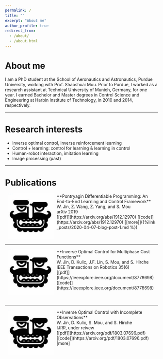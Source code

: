 ```yaml
---
permalink: /
title: ""
excerpt: "About me"
author_profile: true
redirect_from: 
  - /about/
  - /about.html
---
```


About me
=====
I am a PhD student at the School of Aeronautics and Astronautics, Purdue University, working with Prof. Shaoshuai Mou. Prior to Purdue, I worked as a research assistant at Technical University of Munich, Germany, for one year. I earned Bachelor and Master degrees in Control Science and Engineering at Harbin Institute of Technology, in 2010 and 2014, respectively.

-----


Research interests
======
* Inverse optimal control, inverse reinforcement learning 
* Control + learning: control for learning & learning in control
* Human-robot interaction, imitation learning
* Image processing (past)

-----


Publications
======
<!-- ![image](images/myicon.jpeg){: style="float: left; padding:16px" height="20px" width="200px"} -->
<img src="images/myicon.jpeg" alt="Kitten" title="A cute kitten" width="150" height="150" align="left" hspace="10" />
**Pontryagin Differentiable Programming: An End-to-End Learning and Control Framework** <br />
W. Jin, Z. Wang, Z. Yang, and S. Mou<br />
arXiv 2019 <br />
[[pdf]](https://arxiv.org/abs/1912.12970) [[code]](https://arxiv.org/abs/1912.12970) [[more]]({%link _posts/2020-04-07-blog-post-1.md %})<br /><br /><br />





-----


<!-- ![image](images/myicon.jpeg){: style="float: left" height="20px" width="150px"} -->
<img src="images/myicon.jpeg" alt="Kitten" title="A cute kitten" width="150" height="150" align="left" hspace="10" />
**Inverse Optimal Control for Multiphase Cost Functions** <br />
W. Jin, D. Kulic, J.F. Lin, S. Mou, and S. Hirche <br />
IEEE Transactions on Robotics 35(6) <br />
[[pdf]](https://ieeexplore.ieee.org/document/8778698) [[code]](https://ieeexplore.ieee.org/document/8778698) <br /><br /><br />




------


<!-- ![image](images/myicon.jpeg){: style="float: left" height="20px" width="150px"} -->
<img src="images/myicon.jpeg" alt="Kitten" title="A cute kitten" width="150" height="150" align="left" hspace="10" />
**Inverse Optimal Control with Incomplete Observations** <br />
W. Jin, D. Kulic, S. Mou, and S. Hirche <br />
IJRR, under reivew<br />
[[pdf]](https://arxiv.org/pdf/1803.07696.pdf) [[code]](https://arxiv.org/pdf/1803.07696.pdf) [more]














